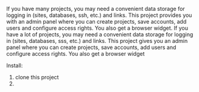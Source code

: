 If you have many projects, you may need a convenient data storage for logging in (sites, databases, ssh, etc.) and links.
This project provides you with an admin panel where you can create projects, save accounts, add users and configure access rights. You also get a browser widget. If you have a lot of projects, you may need a convenient data storage for logging in (sites, databases, sss, etc.) and links.
This project gives you an admin panel where you can create projects, save accounts, add users and configure access rights. You also get a browser widget

Install:
1) clone this project
2) 
